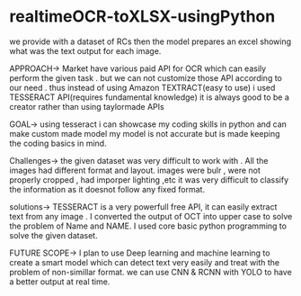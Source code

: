 # realtimeOCR-toXLSX-usingPython
we provide with a dataset of RCs then the model prepares an excel  showing what was the text output for each image. 

APPROACH->
	Market have various paid API for OCR which can easily perform the given task .
	but we can not customize those API according to our need .
	thus instead of using Amazon TEXTRACT(easy to use) i used TESSERACT API(requires fundamental knowledge)
	it is always good to be a creator rather than using taylormade APIs

GOAL-> 
	using tesseract i can showcase my coding skills in python and can make custom made model
	my model is not accurate but is made keeping the coding basics in mind.

Challenges->
	the given dataset was very difficult to work with . All the images had different format and layout.
	images were bulr , were not properly cropped , had imporper lighting ,etc
	it was very difficult to classify the information as it doesnot follow any fixed format.
	
solutions->
	TESSERACT is a very powerfull free API, it can easily extract text from any image .
	I converted the output of OCT into upper case  to solve the problem of  Name and NAME.
	I used core basic python programming to solve the given dataset.

FUTURE SCOPE->
	I plan to use Deep learning and machine learning to create a smart model which can detect text very easily 
	and treat with the problem of non-simillar format.
	we can use CNN & RCNN with YOLO to have a better output at real time. 
  
	
